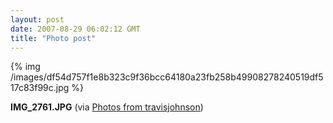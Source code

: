 ```yaml
---
layout: post
date: 2007-08-29 06:02:12 GMT
title: "Photo post"
---
```

{% img /images/df54d757f1e8b323c9f36bcc64180a23fb258b49908278240519df517c83f99c.jpg %}

<b>IMG_2761.JPG</b> (via <a href="http://www.flickr.com/photos/travisjohnson/1264150216/">Photos from travisjohnson</a>)